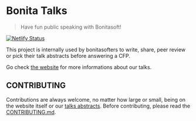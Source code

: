# Bonita Talks

> Have fun public speaking with Bonitasoft!

[![Netlify Status](https://api.netlify.com/api/v1/badges/b663b0c8-78f9-477d-9511-650999350cca/deploy-status)](https://app.netlify.com/sites/bonita-talks/deploys)

This project is internally used by bonitasofters to write, share, peer review or pick their talk abstracts before answering a CFP.

Go check [the website](http://bonita-talks.netlify.com) for more informations about our talks.

## CONTRIBUTING

Contributions are always welcome, no matter how large or small, being on the website itself or our [talks abstracts](src/pages/talks). Before contributing,
please read the [CONTRIBUTING.md](CONTRIBUTING.md).
